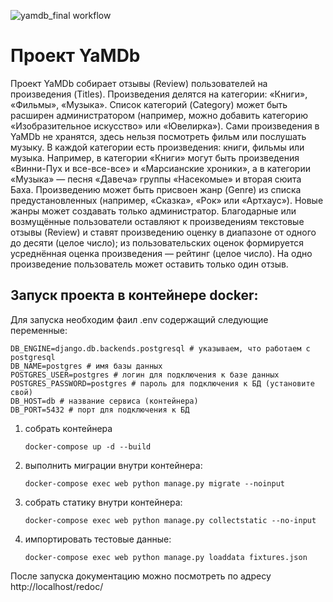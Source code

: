 ![yamdb_final workflow](https://github.com/Ero768/yamdb_final/actions/workflows/yamdb_workflow.yml/badge.svg)

# Проект YaMDb
Проект YaMDb собирает отзывы (Review) пользователей на произведения (Titles). Произведения делятся на категории: «Книги», «Фильмы», «Музыка». Список категорий (Category) может быть расширен администратором (например, можно добавить категорию «Изобразительное искусство» или «Ювелирка»).
Сами произведения в YaMDb не хранятся, здесь нельзя посмотреть фильм или послушать музыку.
В каждой категории есть произведения: книги, фильмы или музыка. Например, в категории «Книги» могут быть произведения «Винни-Пух и все-все-все» и «Марсианские хроники», а в категории «Музыка» — песня «Давеча» группы «Насекомые» и вторая сюита Баха.
Произведению может быть присвоен жанр (Genre) из списка предустановленных (например, «Сказка», «Рок» или «Артхаус»). Новые жанры может создавать только администратор.
Благодарные или возмущённые пользователи оставляют к произведениям текстовые отзывы (Review) и ставят произведению оценку в диапазоне от одного до десяти (целое число); из пользовательских оценок формируется усреднённая оценка произведения — рейтинг (целое число). На одно произведение пользователь может оставить только один отзыв.

## Запуск проекта в контейнере docker:
 Для запуска необходим фаил .env содержащий следующие переменные:
 ```
 DB_ENGINE=django.db.backends.postgresql # указываем, что работаем с postgresql
 DB_NAME=postgres # имя базы данных
 POSTGRES_USER=postgres # логин для подключения к базе данных
 POSTGRES_PASSWORD=postgres # пароль для подключения к БД (установите свой)
 DB_HOST=db # название сервиса (контейнера)
 DB_PORT=5432 # порт для подключения к БД
```
1.  собрать контейнера 
    ```shell
    docker-compose up -d --build
    ```
2. выполнить миграции внутри контейнера:
    ```shell
    docker-compose exec web python manage.py migrate --noinput
    ```
3. собрать статику внутри контейнера:
    ```shell
    docker-compose exec web python manage.py collectstatic --no-input
    ```
4. импортировать тестовые данные: 
    ```shell
    docker-compose exec web python manage.py loaddata fixtures.json
    ```
После запуска документацию можно посмотреть по адресу http://localhost/redoc/